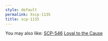 ```yaml
---
style: default
permalink: Xscp-1135
title: scp-1135
---
```

You may also like:
[SCP-546](http://scp-wiki.net/scp-546)
[Loyal to the Cause](http://scp-wiki.net/loyal-to-the-cause)